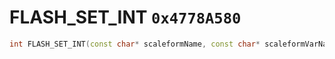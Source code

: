# FLASH_SET_INT `0x4778A580`

```cpp
int FLASH_SET_INT(const char* scaleformName, const char* scaleformVarName, int value);
```